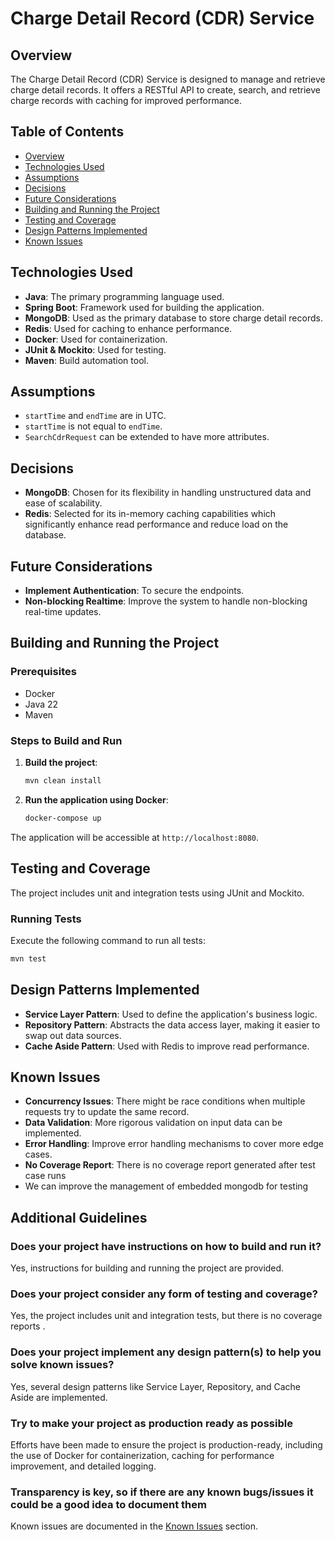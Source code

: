# Charge Detail Record (CDR) Service

## Overview

The Charge Detail Record (CDR) Service is designed to manage and retrieve charge detail records. It offers a RESTful API to create, search, and retrieve charge records with caching for improved performance.

## Table of Contents
- [Overview](#overview)
- [Technologies Used](#technologies-used)
- [Assumptions](#assumptions)
- [Decisions](#decisions)
- [Future Considerations](#future-considerations)
- [Building and Running the Project](#building-and-running-the-project)
- [Testing and Coverage](#testing-and-coverage)
- [Design Patterns Implemented](#design-patterns-implemented)
- [Known Issues](#known-issues)

## Technologies Used
- **Java**: The primary programming language used.
- **Spring Boot**: Framework used for building the application.
- **MongoDB**: Used as the primary database to store charge detail records.
- **Redis**: Used for caching to enhance performance.
- **Docker**: Used for containerization.
- **JUnit & Mockito**: Used for testing.
- **Maven**: Build automation tool.

## Assumptions
- `startTime` and `endTime` are in UTC.
- `startTime` is not equal to `endTime`.
- `SearchCdrRequest` can be extended to have more attributes.

## Decisions
- **MongoDB**: Chosen for its flexibility in handling unstructured data and ease of scalability.
- **Redis**: Selected for its in-memory caching capabilities which significantly enhance read performance and reduce load on the database.

## Future Considerations
- **Implement Authentication**: To secure the endpoints.
- **Non-blocking Realtime**: Improve the system to handle non-blocking real-time updates.

## Building and Running the Project

### Prerequisites
- Docker
- Java 22
- Maven

### Steps to Build and Run

1. **Build the project**:
    ```bash
    mvn clean install
    ```

2. **Run the application using Docker**:
    ```bash
    docker-compose up 
    ```

The application will be accessible at `http://localhost:8080`.

## Testing and Coverage

The project includes unit and integration tests using JUnit and Mockito.

### Running Tests
Execute the following command to run all tests:
```bash
mvn test
```

## Design Patterns Implemented
- **Service Layer Pattern**: Used to define the application's business logic.
- **Repository Pattern**: Abstracts the data access layer, making it easier to swap out data sources.
- **Cache Aside Pattern**: Used with Redis to improve read performance.

## Known Issues
- **Concurrency Issues**: There might be race conditions when multiple requests try to update the same record.
- **Data Validation**: More rigorous validation on input data can be implemented.
- **Error Handling**: Improve error handling mechanisms to cover more edge cases.
- **No Coverage Report**: There is no coverage report generated after test case runs
- We can improve the management of embedded mongodb for testing

## Additional Guidelines

### Does your project have instructions on how to build and run it?
Yes, instructions for building and running the project are provided.

### Does your project consider any form of testing and coverage?
Yes, the project includes unit and integration tests, but there is no coverage reports .

### Does your project implement any design pattern(s) to help you solve known issues?
Yes, several design patterns like Service Layer, Repository, and Cache Aside are implemented.

### Try to make your project as production ready as possible
Efforts have been made to ensure the project is production-ready, including the use of Docker for containerization, caching for performance improvement, and detailed logging.

### Transparency is key, so if there are any known bugs/issues it could be a good idea to document them
Known issues are documented in the [Known Issues](#known-issues) section.
